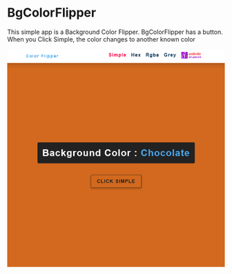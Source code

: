 # BgColorFlipper
<p>This simple app is a Background Color Flipper. BgColorFlipper has a button. When you Click Simple, the color changes to another known color</p>

<img src="https://github.com/dr-stephen/BgColorFlipper/blob/main/screenshots/Simple.png">
 
